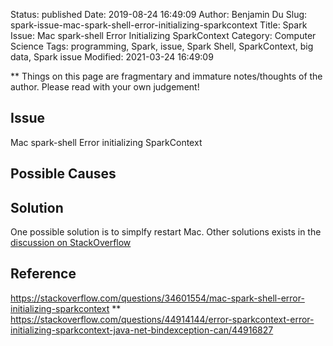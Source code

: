Status: published
Date: 2019-08-24 16:49:09
Author: Benjamin Du
Slug: spark-issue-mac-spark-shell-error-initializing-sparkcontext
Title: Spark Issue: Mac spark-shell Error Initializing SparkContext
Category: Computer Science
Tags: programming, Spark, issue, Spark Shell, SparkContext, big data, Spark issue
Modified: 2021-03-24 16:49:09

**
Things on this page are fragmentary and immature notes/thoughts of the author.
Please read with your own judgement!


## Issue

Mac spark-shell Error initializing SparkContext

## Possible Causes

## Solution

One possible solution is to simplfy restart Mac.
Other solutions exists in the 
[discussion on StackOverflow](https://stackoverflow.com/questions/34601554/mac-spark-shell-error-initializing-sparkcontext)


## Reference

https://stackoverflow.com/questions/34601554/mac-spark-shell-error-initializing-sparkcontext
**
https://stackoverflow.com/questions/44914144/error-sparkcontext-error-initializing-sparkcontext-java-net-bindexception-can/44916827
